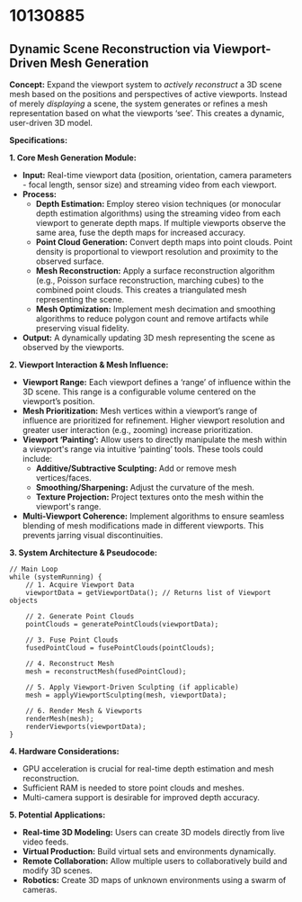# 10130885

## Dynamic Scene Reconstruction via Viewport-Driven Mesh Generation

**Concept:** Expand the viewport system to *actively reconstruct* a 3D scene mesh based on the positions and perspectives of active viewports.  Instead of merely *displaying* a scene, the system generates or refines a mesh representation based on what the viewports ‘see’. This creates a dynamic, user-driven 3D model.

**Specifications:**

**1. Core Mesh Generation Module:**

*   **Input:** Real-time viewport data (position, orientation, camera parameters - focal length, sensor size) and streaming video from each viewport.
*   **Process:**
    *   **Depth Estimation:** Employ stereo vision techniques (or monocular depth estimation algorithms) using the streaming video from each viewport to generate depth maps.  If multiple viewports observe the same area, fuse the depth maps for increased accuracy.
    *   **Point Cloud Generation:** Convert depth maps into point clouds. Point density is proportional to viewport resolution and proximity to the observed surface.
    *   **Mesh Reconstruction:** Apply a surface reconstruction algorithm (e.g., Poisson surface reconstruction, marching cubes) to the combined point clouds. This creates a triangulated mesh representing the scene.
    *   **Mesh Optimization:**  Implement mesh decimation and smoothing algorithms to reduce polygon count and remove artifacts while preserving visual fidelity.
*   **Output:** A dynamically updating 3D mesh representing the scene as observed by the viewports.

**2. Viewport Interaction & Mesh Influence:**

*   **Viewport Range:** Each viewport defines a ‘range’ of influence within the 3D scene. This range is a configurable volume centered on the viewport’s position.
*   **Mesh Prioritization:** Mesh vertices within a viewport’s range of influence are prioritized for refinement.  Higher viewport resolution and greater user interaction (e.g., zooming) increase prioritization.
*   **Viewport ‘Painting’:** Allow users to directly manipulate the mesh within a viewport's range via intuitive ‘painting’ tools.  These tools could include:
    *   **Additive/Subtractive Sculpting:**  Add or remove mesh vertices/faces.
    *   **Smoothing/Sharpening:**  Adjust the curvature of the mesh.
    *   **Texture Projection:**  Project textures onto the mesh within the viewport's range.
*   **Multi-Viewport Coherence:**  Implement algorithms to ensure seamless blending of mesh modifications made in different viewports.  This prevents jarring visual discontinuities.

**3. System Architecture & Pseudocode:**

```
// Main Loop
while (systemRunning) {
    // 1. Acquire Viewport Data
    viewportData = getViewportData(); // Returns list of Viewport objects
    
    // 2. Generate Point Clouds
    pointClouds = generatePointClouds(viewportData);
    
    // 3. Fuse Point Clouds
    fusedPointCloud = fusePointClouds(pointClouds);
    
    // 4. Reconstruct Mesh
    mesh = reconstructMesh(fusedPointCloud);
    
    // 5. Apply Viewport-Driven Sculpting (if applicable)
    mesh = applyViewportSculpting(mesh, viewportData);
    
    // 6. Render Mesh & Viewports
    renderMesh(mesh);
    renderViewports(viewportData);
}
```

**4.  Hardware Considerations:**

*   GPU acceleration is crucial for real-time depth estimation and mesh reconstruction.
*   Sufficient RAM is needed to store point clouds and meshes.
*   Multi-camera support is desirable for improved depth accuracy.

**5. Potential Applications:**

*   **Real-time 3D Modeling:** Users can create 3D models directly from live video feeds.
*   **Virtual Production:** Build virtual sets and environments dynamically.
*   **Remote Collaboration:** Allow multiple users to collaboratively build and modify 3D scenes.
*   **Robotics:** Create 3D maps of unknown environments using a swarm of cameras.